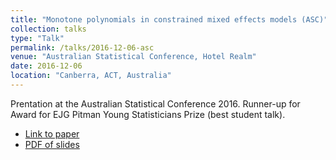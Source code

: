 ```yaml
---
title: "Monotone polynomials in constrained mixed effects models (ASC)"
collection: talks
type: "Talk"
permalink: /talks/2016-12-06-asc
venue: "Australian Statistical Conference, Hotel Realm"
date: 2016-12-06
location: "Canberra, ACT, Australia"
---
```


Prentation at the Australian Statistical Conference 2016. Runner-up for Award for EJG Pitman Young Statisticians Prize (best student talk).

* [Link to paper](https://bonstats.github.io/publication/2018-mixed-effects-constrained-polynomials)
* [PDF of slides](https://bonstats.github.io/files/talk_2017_may_ssa_wa_honours.pdf)
